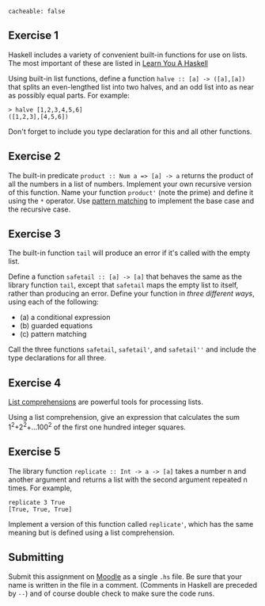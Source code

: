 ```
cacheable: false
```

## Exercise 1

Haskell includes a variety of convenient built-in functions for use on lists. The most important of these are listed in [Learn You A Haskell](http://learnyouahaskell.com/starting-out#an-intro-to-lists)

Using built-in list functions, define a function `halve :: [a] -> ([a],[a])` that splits an even-lengthed list into two halves, and an odd list into as near as possibly equal parts. For example:

<pre><code class="haskell">> halve [1,2,3,4,5,6]
([1,2,3],[4,5,6])</code></pre>

Don't forget to include you type declaration for this and all other functions. 

## Exercise 2

The built-in predicate `product :: Num a => [a] -> a` returns the product of all the numbers in a list of numbers. Implement your own recursive version of this function. Name your function `product'` (note the prime) and define it using the ` * ` operator. Use [pattern matching](http://learnyouahaskell.com/syntax-in-functions#pattern-matching) to implement the base case and the recursive case.   

## Exercise 3

The built-in function `tail` will produce an error if it's called with the empty list. 

Define a function `safetail :: [a] -> [a]` that behaves the same as the library function `tail`, except that `safetail` maps the empty list to itself, rather than producing an error. Define your function 
in *three different ways*, using each of the following:

* (a) a conditional expression
* (b) guarded equations
* (c) pattern matching

Call the three functions `safetail`, `safetail'`, and `safetail''` and include the type declarations for all three.    

## Exercise 4

[List comprehensions](http://learnyouahaskell.com/starting-out#im-a-list-comprehension) are powerful tools for processing lists. 

Using a list comprehension, give an expression that calculates the sum
1<sup>2</sup>+2<sup>2</sup>+...100<sup>2</sup> of the first one hundred integer squares.

## Exercise 5

The library function `replicate :: Int -> a -> [a]` takes a number n and another argument and returns a list with the second argument repeated n times. For example,

<pre><code class="haskell">replicate 3 True
[True, True, True]</code></pre>

Implement a version of this function called `replicate'`, which has the same meaning but is defined using a list comprehension.

## Submitting

Submit this assignment on [Moodle](https://moodle.pugetsound.edu/moodle/mod/assign/view.php?id=374236) as a single `.hs` file. Be sure that your name is written in the file in a comment. (Comments in Haskell are preceded by `--`) and of course double check to make sure the code runs. 